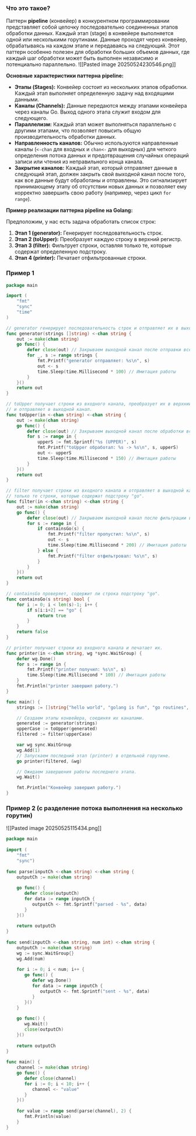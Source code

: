 ### Что это такое?
Паттерн **pipeline** (конвейер) в конкурентном программировании представляет собой цепочку последовательно соединенных этапов обработки данных. Каждый этап (stage) в конвейере выполняется одной или несколькими горутинами. Данные проходят через конвейер, обрабатываясь на каждом этапе и передаваясь на следующий. Этот паттерн особенно полезен для обработки больших объемов данных, где каждый шаг обработки может быть выполнен независимо и потенциально параллельно.
![[Pasted image 20250524230546.png]]

**Основные характеристики паттерна pipeline:**

- **Этапы (Stages):** Конвейер состоит из нескольких этапов обработки. Каждый этап выполняет определенную задачу над входящими данными.
- **Каналы (Channels):** Данные передаются между этапами конвейера через каналы Go. Выход одного этапа служит входом для следующего.
- **Параллелизм:** Каждый этап может выполняться параллельно с другими этапами, что позволяет повысить общую производительность обработки данных.
- **Направленность каналов:** Обычно используются направленные каналы (`<-chan` для входных и `chan<-` для выходных) для четкого определения потока данных и предотвращения случайных операций записи или чтения из неправильного конца канала.
- **Закрытие каналов:** Каждый этап, который отправляет данные в следующий этап, должен закрыть свой выходной канал после того, как все данные будут обработаны и отправлены. Это сигнализирует принимающему этапу об отсутствии новых данных и позволяет ему корректно завершить свою работу (например, через цикл `for range`).


**Пример реализации паттерна pipeline на Golang:**

Предположим, у нас есть задача обработать список строк:

1. **Этап 1 (generator):** Генерирует последовательность строк.
2. **Этап 2 (toUpper):** Преобразует каждую строку в верхний регистр.
3. **Этап 3 (filter):** Фильтрует строки, оставляя только те, которые содержат определенную подстроку.
4. **Этап 4 (printer):** Печатает отфильтрованные строки.


### Пример 1
```go
package main

import (
	"fmt"
	"sync"
	"time"
)

// generator генерирует последовательность строк и отправляет их в выходной канал.
func generator(strings []string) <-chan string {
	out := make(chan string)
	go func() {
		defer close(out) // Закрываем выходной канал после отправки всех строк
		for _, s := range strings {
			fmt.Printf("generator отправляет: %s\n", s)
			out <- s
			time.Sleep(time.Millisecond * 100) // Имитация работы
		}
	}()
	return out
}

// toUpper получает строки из входного канала, преобразует их в верхний регистр
// и отправляет в выходной канал.
func toUpper(in <-chan string) <-chan string {
	out := make(chan string)
	go func() {
		defer close(out) // Закрываем выходной канал после обработки всех строк
		for s := range in {
			upperS := fmt.Sprintf("%s (UPPER)", s)
			fmt.Printf("toUpper обработал: %s -> %s\n", s, upperS)
			out <- upperS
			time.Sleep(time.Millisecond * 150) // Имитация работы
		}
	}()
	return out
}

// filter получает строки из входного канала и отправляет в выходной канал
// только те строки, которые содержат подстроку "go".
func filter(in <-chan string) <-chan string {
	out := make(chan string)
	go func() {
		defer close(out) // Закрываем выходной канал после фильтрации всех строк
		for s := range in {
			if containsGo(s) {
				fmt.Printf("filter пропустил: %s\n", s)
				out <- s
				time.Sleep(time.Millisecond * 200) // Имитация работы
			} else {
				fmt.Printf("filter отфильтровал: %s\n", s)
			}
		}
	}()
	return out
}

// containsGo проверяет, содержит ли строка подстроку "go".
func containsGo(s string) bool {
	for i := 0; i < len(s)-1; i++ {
		if s[i:i+2] == "go" {
			return true
		}
	}
	return false
}

// printer получает строки из входного канала и печатает их.
func printer(in <-chan string, wg *sync.WaitGroup) {
	defer wg.Done()
	for s := range in {
		fmt.Printf("printer получил: %s\n", s)
		time.Sleep(time.Millisecond * 100) // Имитация работы
	}
	fmt.Println("printer завершил работу.")
}

func main() {
	strings := []string{"hello world", "golang is fun", "go routines", "concurrent programming", "no go here"}

	// Создаем этапы конвейера, соединяя их каналами.
	generated := generator(strings)
	upperCase := toUpper(generated)
	filtered := filter(upperCase)

	var wg sync.WaitGroup
	wg.Add(1)
	// Запускаем последний этап (printer) в отдельной горутине.
	go printer(filtered, &wg)

	// Ожидаем завершения работы последнего этапа.
	wg.Wait()

	fmt.Println("Конвейер завершил работу.")
}
```


### Пример 2 (с разделение потока выполнения на несколько горутин)
![[Pasted image 20250525115434.png]]
```go
package main  
  
import (  
    "fmt"  
    "sync")  
  
func parse(inputCh <-chan string) <-chan string {  
    outputCh := make(chan string)  
  
    go func() {  
       defer close(outputCh)  
       for data := range inputCh {  
          outputCh <- fmt.Sprintf("parsed - %s", data)  
       }  
    }()  
  
    return outputCh  
}  
  
func send(inputCh <-chan string, num int) <-chan string {  
    outputCh := make(chan string)  
    wg := sync.WaitGroup{}  
    wg.Add(num)  
  
    for i := 0; i < num; i++ {  
       go func() {  
          defer wg.Done()  
          for data := range inputCh {  
             outputCh <- fmt.Sprintf("sent - %s", data)  
          }  
       }()  
    }  
  
    go func() {  
       wg.Wait()  
       close(outputCh)  
    }()  
  
    return outputCh  
}  
  
func main() {  
    channel := make(chan string)  
    go func() {  
       defer close(channel)  
       for i := 0; i < 10; i++ {  
          channel <- "value"  
       }  
    }()  
  
    for value := range send(parse(channel), 2) {  
       fmt.Println(value)  
    }  
}
```